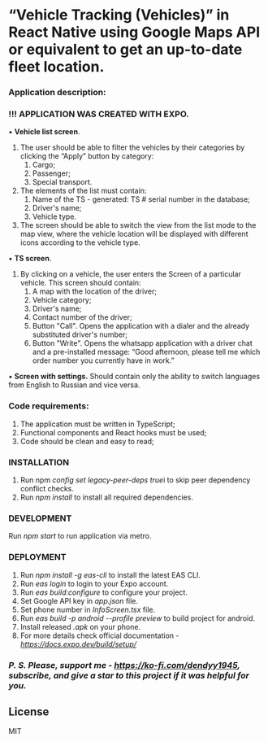 # “Vehicle Tracking (Vehicles)” in React Native using Google Maps API or equivalent to get an up-to-date fleet location.

### Application description:

### !!! APPLICATION WAS CREATED WITH EXPO.

▪ **Vehicle list screen**.

1. The user should be able to filter the vehicles by their categories by clicking the “Apply” button by category:
     1. Cargo;
     2. Passenger;
     3. Special transport.
2. The elements of the list must contain:
     1. Name of the TS - generated: TS # serial number in the database;
     2. Driver's name;
     3. Vehicle type.
3. The screen should be able to switch the view from the list mode to the map view, where the vehicle location will be displayed with different icons according to the vehicle type.

▪ **TS screen**.

1. By clicking on a vehicle, the user enters the Screen of a particular vehicle. This screen should contain:
     1. A map with the location of the driver;
     2. Vehicle category;
     3. Driver's name;
     4. Contact number of the driver;
     5. Button "Call". Opens the application with a dialer and the already substituted driver's number;
     6. Button "Write". Opens the whatsapp application with a driver chat and a pre-installed message: “Good afternoon, please tell me which order number you currently have in work.”

▪ **Screen with settings.** Should contain only the ability to switch languages from English to Russian and vice versa.

### Code requirements:

1. The application must be written in TypeScript;
2. Functional components and React hooks must be used;
3. Code should be clean and easy to read;

### INSTALLATION
1. Run npm <i>config set legacy-peer-deps true</i>i to skip peer dependency conflict checks.
2. Run <i>npm install</i> to install all required dependencies.

### DEVELOPMENT
Run <i>npm start</i> to run application via metro.

### DEPLOYMENT
1. Run <i>npm install -g eas-cli</i> to install the latest EAS CLI.
2. Run <i>eas login</i> to login to your Expo account.
3. Run <i>eas build:configure</i> to configure your project.
4. Set Google API key in <i>app.json</i> file.
5. Set phone number in <i>InfoScreen.tsx</i> file.
6. Run <i>eas build -p android --profile preview</i> to build project for android.
7. Install released <i>.apk</i> on your phone.
8. For more details check official documentation - <i>https://docs.expo.dev/build/setup/</i>

### <i>P. S. Please, support me - https://ko-fi.com/dendyy1945, subscribe, and give a star to this project if it was helpful for you.</i>

License
----
MIT
